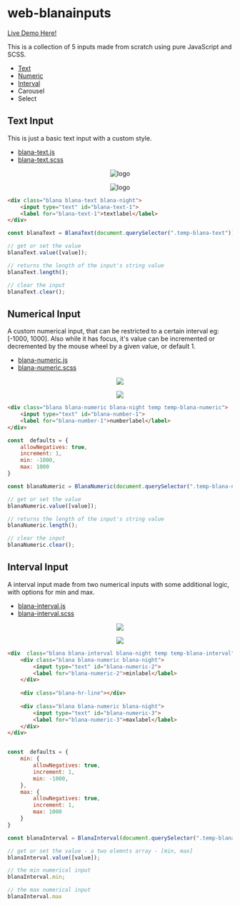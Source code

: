 # web-blanainputs

[Live Demo Here!](https://space-hound.github.io/web-blanainputs/)

This is a collection of 5 inputs made from scratch using pure JavaScript and SCSS.
 - [Text](#text-input)
 - [Numeric](#numerical-input)
 - [Interval](#interval-input)
 - Carousel
 - Select

## Text Input

This is just a basic text input with a custom style.

 - [blana-text.js](https://github.com/space-hound/web-blanainputs/blob/master/src/js/BlanaText/_blana-text.js)
- [blana-text.scss](https://github.com/space-hound/web-blanainputs/blob/master/src/scss/BlanaText/blana-text.scss)

<p align="center">
	<img src="https://i.imgur.com/J39aynq.png" alt="logo">
<p/>

<p align="center">
	<img src="https://i.imgur.com/NDdOnpX.gif" alt="logo">
<p/>

```html
<div class="blana blana-text blana-night">
	<input type="text" id="blana-text-1">
	<label for="blana-text-1">textlabel</label>
</div>
```

```javascript
const blanaText = BlanaText(document.querySelector(".temp-blana-text"));

// get or set the value
blanaText.value([value]);

// returns the length of the input's string value
blanaText.length();

// clear the input
blanaText.clear();
```

## Numerical Input

A custom numerical input, that can be restricted to a certain interval eg: [-1000, 1000]. Also while it has focus, it's value can be incremented or decremented by the mouse wheel by a given value, or default 1.

 - [blana-numeric.js](https://github.com/space-hound/web-blanainputs/blob/master/src/js/BlanaNumeric/_blana-numeric.js)
- [blana-numeric.scss](https://github.com/space-hound/web-blanainputs/blob/master/src/scss/BlanaNumeric/blana-numeric.scss)

<p align="center">
	<img src="https://i.imgur.com/thCgE6a.png">
<p/>

<p align="center">
	<img src="https://i.imgur.com/zoDCeB6.gif">
<p/>

```html
<div class="blana blana-numeric blana-night temp temp-blana-numeric">
	<input type="text" id="blana-number-1">
	<label for="blana-number-1">numberlabel</label>
</div>
```

```javascript
const  defaults = {
	allowNegatives: true,
	increment: 1,
	min: -1000,
	max: 1000
}

const blanaNumeric = BlanaNumeric(document.querySelector(".temp-blana-numeric"), defaults);

// get or set the value
blanaNumeric.value([value]);

// returns the length of the input's string value
blanaNumeric.length();

// clear the input
blanaNumeric.clear();
```

## Interval Input

A interval input made from two numerical inputs with some additional logic, with options for min and max.

 - [blana-interval.js](https://github.com/space-hound/web-blanainputs/blob/master/src/js/BlanaInterval/_blana-interval.js)
- [blana-interval.scss](https://github.com/space-hound/web-blanainputs/blob/master/src/scss/BlanaInterval/blana-interval.scss)

<p align="center">
	<img src="https://i.imgur.com/E1UQ6BN.png">
<p/>

<p align="center">
	<img src="https://i.imgur.com/4sc1mki.gif">
<p/>

```html
<div  class="blana blana-interval blana-night temp temp-blana-interval">
	<div class="blana blana-numeric blana-night">
		<input type="text" id="blana-numeric-2">
		<label for="blana-numeric-2">minlabel</label>
	</div>
	
	<div class="blana-hr-line"></div>
	
	<div class="blana blana-numeric blana-night">
		<input type="text" id="blana-numeric-3">
		<label for="blana-numeric-3">maxlabel</label>
	</div>
</div>
```

```javascript

const  defaults = {
	min: {
		allowNegatives: true,
		increment: 1,
		min: -1000,
	},
	max: {
		allowNegatives: true,
		increment: 1,
		max: 1000
	}
}

const blanaInterval = BlanaInterval(document.querySelector(".temp-blana-interval"), defaults);

// get or set the value - a two elemnts array - [min, max]
blanaInterval.value([value]);

// the min numerical input
blanaInterval.min;

// the max numerical input
blanaInterval.max
```

